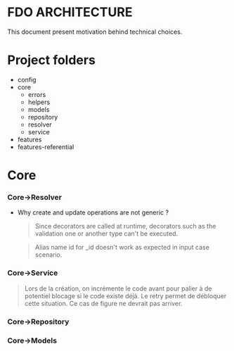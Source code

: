 # FDO ARCHITECTURE

This document present motivation behind technical choices.

# Project folders

- config
- core
  - errors
  - helpers
  - models
  - repository
  - resolver
  - service
- features
- features-referential

# Core

### Core->Resolver

- Why create and update operations are not generic ?

  > Since decorators are called at runtime, decorators such as the validation one or another type can't be executed.

  > Alias name id for \_id doesn't work as expected in input case scenario.

### Core->Service

> Lors de la création, on incrémente le code avant pour palier à de potentiel blocage si le code existe déjà.
> Le retry permet de débloquer cette situation. Ce cas de figure ne devrait pas arriver.

### Core->Repository

### Core->Models
